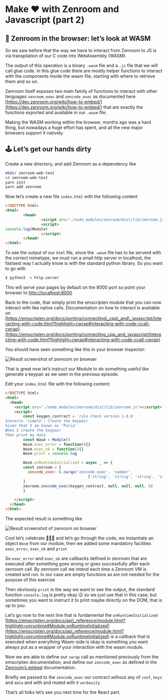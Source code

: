 # Make ❤️  with Zenroom and Javascript (part 2)

## 🔬 Zenroom in the browser: let’s look at WASM

So we saw before that the way we have to interact from Zenroom to JS is via transpilation of our C code into WebAssembly (WASM).

The output of this operation is a binary `.wasm` file and a `.js` file that we will call glue code. In this glue code there are mostly helper functions to interact with the components inside the wasm file, starting with where to retrieve them and so on.

Zenroom itself exposes two main family of functions to interact with other languages `zenroom_exec` and `zencode_exec` as documented here [https://dev.zenroom.org/wiki/how-to-embed/](https://dev.zenroom.org/wiki/how-to-embed/) that are exactly the functions exported and available in our `.wasm` file.

Making the WASM working within the browser, months ago was a hard thing, but nowadays a huge effort has spent, and all the new major browsers support it natively.

## 🕹️ Let’s get our hands dirty

Create a new directory, and add Zenroom as a dependency like

```bash
mkdir zenroom-web-test
cd zenroom-web-test
yarn init
yarn add zenroom
```

Now let’s create a new file `index.html` with the following content

```html
<!DOCTYPE html>
<html>
        <head>
                <script src="./node_modules/zenroom/dist/lib/zenroom.js"></script>
                <script>
console.log(Module)
                </script>
        </head>
</html>
```

To see the output of our `html` file, since the `.wasm` file has to be serverd with the correct mimetype, we must run a small http server in localhost, the fastsest way I actually know is with the standard python library. So you want to go with

```bash
$ python3 -m http.server
```

This will serve your pages by default on the 8000 port so point your browser to [http://localhost:8000](http://localhost:8000)

Back to the code, that simply print the emscripten module that you can now interact with like native calls. Documentation on how to interact is available on [https://emscripten.org/docs/porting/connecting\_cpp\_and\_javascript/Interacting-with-code.html?highlight=cwrap#interacting-with-code-ccall-cwrap](https://emscripten.org/docs/porting/connecting_cpp_and_javascript/Interacting-with-code.html?highlight=cwrap#interacting-with-code-ccall-cwrap)

You should have seen something like this in your browser inspector:

![Result screenshot of zenroom on browser](https://www.dyne.org/wp-content/uploads/2019/10/Screenshot_2019-10-16_07-21-00.png)

That is great now let’s instruct our Module to do something useful like generate a keypair as we seen in the previous episode.

Edit your `index.html` file with the following content:

```html
<!DOCTYPE html>
<html>
  <head>
    <script src="./node_modules/zenroom/dist/lib/zenroom.js"></script>
    <script>
        const keygen_contract = `rule check version 1.0.0
Scenario 'simple': Create the keypair
Given that I am known as 'Puria'
When I create the keypair
Then print my data`
        const Wasm = Module()
        Wasm.exec_error = function(){}
        Wasm.exec_ok = function(){}
        Wasm.print = console.log

        Wasm.onRuntimeInitialized = async _ => {
        const zenroom = {
          zencode_exec: C.cwrap('zencode_exec', 'number',
                                     ['string', 'string', 'string', 'string', 'number']),
        }
        zenroom.zencode_exec(keygen_contract, null, null, null, 0)
        }

    </script>
  </head>
</html>
```

The expected result is something like

![Result screenshot of zenroom on browser](https://www.dyne.org/wp-content/uploads/2019/10/Screenshot_2019-10-16_07-54-40.png)

Cool let’s celebrate 🎉🎉🎉 and let’s go through the code, we instantiate an object `Wasm` from our module, then we added some mandatory facilities `exec_error`, `exec_ok` and `print`

So `exec_error` and `exec_ok` are callbacks defined in zenroom that are executed after something goes wrong or goes successfully after each zenroom call. By zenroom call we intend each time a Zenroom VM is created and run. In our case are empty functions as are not needed for the purpose of this exercise

Then obviously `print` is the way we want to see the output, the standard function `console.log` is pretty okay 😉 so we just use that in this case, but sometimes you want to instruct it to print maybe directly on the DOM, that is up to you.

Let’s go now to the next line that is fundamental the `onRuntimeInitialized` [https://emscripten.org/docs/api\_reference/module.html?highlight=onruntime#Module.onRuntimeInitialized](https://emscripten.org/docs/api_reference/module.html?highlight=onruntime#Module.onRuntimeInitialized) is a callback that is executed when everything Wasm-side is okay is something you want always put as a wrapper of your interaction with the wasm module.

Now we are able to define our `cwrap` call as mentioned previously from the emscripten documentation, and define our `zencode_exec` as defined in the [Zenroom’s embed](https://dev.zenroom.org/wiki/how-to-embed/) documentation.

Briefly we passed to the `zencode_exec` our contract without any of `conf`, `keys` and `data` and with and muted with `0` `verbosity`

That’s all folks let’s see you next time for the React part.

 

